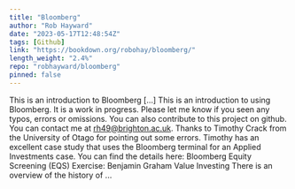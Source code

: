 ```yaml
---
title: "Bloomberg"
author: "Rob Hayward"
date: "2023-05-17T12:48:54Z"
tags: [Github]
link: "https://bookdown.org/robohay/bloomberg/"
length_weight: "2.4%"
repo: "robhayward/bloomberg"
pinned: false
---
```


This is an introduction to Bloomberg [...] This is an introduction to using Bloomberg. It is a work in progress. Please let me know if you seen any typos, errors or omissions. You can also contribute to this project on github. You can contact me at rh49@brighton.ac.uk. Thanks to Timothy Crack from the University of Otago for pointing out some errors. Timothy has an excellent case study that uses the Bloomberg terminal for an Applied Investments case. You can find the details here: Bloomberg Equity Screening (EQS) Exercise: Benjamin Graham Value Investing There is an overview of the history of  ...
